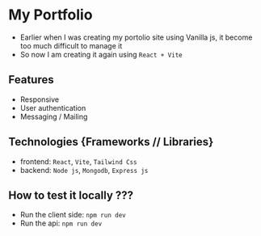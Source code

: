 # My Portfolio

- Earlier when I was creating my portolio site using Vanilla js, it become too much difficult to manage it
- So now I am creating it again using `React + Vite`

## Features

- Responsive
- User authentication
- Messaging / Mailing

## Technologies {Frameworks // Libraries}

- frontend: `React`, `Vite`, `Tailwind Css`
- backend: `Node js`, `Mongodb`, `Express js`

## How to test it locally ???

- Run the client side: `npm run dev`
- Run the api: `npm run dev`
